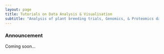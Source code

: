 ```yaml
---
layout: page
title: Tutorials on Data Analysis & Visualisation
subtitle: "Analysis of plant breeding trials, Genomics, & Proteomics data"
---
```


### Announcement

Coming soon...
